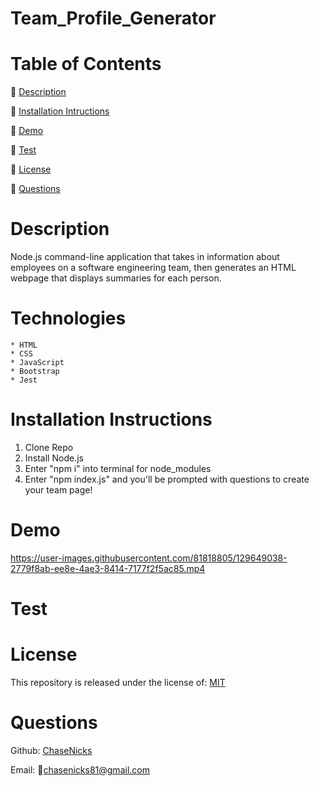 



# Team_Profile_Generator

# Table of Contents

  🔎 [Description](https://github.com/ChaseNicks/Team_Profile_Generator#Description)


  🔎 [Installation Intructions](https://github.com/ChaseNicks/Team_Profile_Generator#Installation-Instructions) 


  🔎 [Demo](https://github.com/ChaseNicks/Team_Profile_Generator#Demo)


  🔎 [Test](https://github.com/ChaseNicks/Team_Profile_Generator#Test)


  🔎 [License](https://github.com/ChaseNicks/Team_Profile_Generator#License)


  🔎 [Questions](https://github.com/ChaseNicks/Team_Profile_Generator#Questions)

# Description

  Node.js command-line application that takes in information about employees on a software engineering team, then generates an HTML webpage that displays summaries for each person.

# Technologies

    * HTML
    * CSS
    * JavaScript
    * Bootstrap
    * Jest

# Installation Instructions

  1. Clone Repo
  2. Install Node.js
  3. Enter "npm i" into terminal for node_modules
  4. Enter "npm index.js" and you'll be prompted with questions to create your team page!

# Demo

https://user-images.githubusercontent.com/81818805/129649038-2779f8ab-ee8e-4ae3-8414-7177f2f5ac85.mp4

# Test 

  

# License

  This repository is released under the license of: [MIT](https://opensource.org/licenses/MIT)

# Questions

Github: [ChaseNicks](https://github.com/ChaseNicks)

Email: 📧chasenicks81@gmail.com
